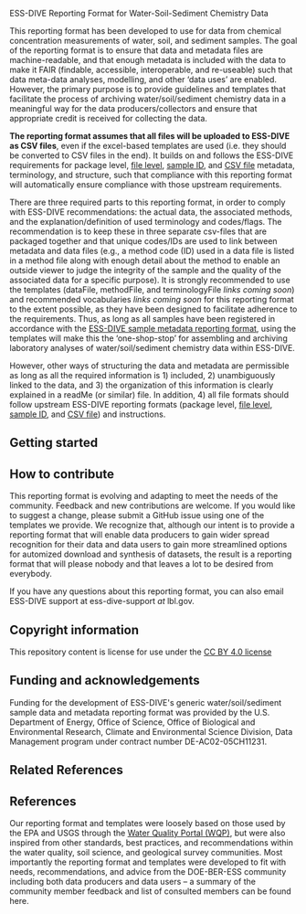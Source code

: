 ESS-DIVE Reporting Format for Water-Soil-Sediment Chemistry Data

This reporting format has been developed to use for data from chemical concentration measurements of water, soil, and sediment samples. The goal of the reporting format is to ensure that data and metadata files are machine-readable, and that enough metadata is included with the data to make it FAIR (findable, accessible, interoperable, and re-useable) such that data meta-data analyses, modelling, and other ‘data uses’ are enabled. However, the primary purpose is to provide guidelines and templates that facilitate the process of archiving water/soil/sediment chemistry data in a meaningful way for the data producers/collectors and ensure that appropriate credit is received for collecting the data. 

**The reporting format assumes that all files will be uploaded to ESS-DIVE as CSV files**, even if the excel-based templates are used (i.e. they should be converted to CSV files in the end). It builds on and follows the ESS-DIVE requirements for package level, [file level](https://github.com/ess-dive-community/essdive-file-level-metadata), [sample ID](https://github.com/ess-dive-community/essdive-sample-id-metadata), and [CSV file](https://github.com/ess-dive-community/essdive-csv-structure) metadata, terminology, and structure, such that compliance with this reporting format will automatically ensure compliance with those upstream requirements. 

There are three required parts to this reporting format, in order to comply with ESS-DIVE recommendations: the actual data, the associated methods, and the explanation/definition of used terminology and codes/flags. The recommendation is to keep these in three separate csv-files that are packaged together and that unique codes/IDs are used to link between metadata and data files (e.g., a method code (ID) used in a data file is listed in a method file along with enough detail about the method to enable an outside viewer to judge the integrity of the sample and the quality of the associated data for a specific purpose). It is strongly recommended to use the templates (dataFile, methodFile, and terminologyFile *links coming soon*) and recommended vocabularies *links coming soon* for this reporting format to the extent possible, as they have been designed to facilitate adherence to the requirements. Thus, as long as all samples have been registered in accordance with the [ESS-DIVE sample metadata reporting format](https://github.com/ess-dive-community/essdive-sample-id-metadata), using the templates will make this the ‘one-shop-stop’ for assembling and archiving laboratory analyses of water/soil/sediment chemistry data within ESS-DIVE.

However, other ways of structuring the data and metadata are permissible as long as all the required information is 1) included, 2) unambiguously linked to the data, and 3) the organization of this information is clearly explained in a readMe (or similar) file. In addition, 4) all file formats should follow upstream ESS-DIVE reporting formats (package level, [file level](https://github.com/ess-dive-community/essdive-file-level-metadata), [sample ID](https://github.com/ess-dive-community/essdive-sample-id-metadata), and [CSV file](https://github.com/ess-dive-community/essdive-csv-structure))  and instructions. 

## Getting started

## How to contribute

This reporting format is evolving and adapting to meet the needs of the community. Feedback and new contributions are welcome. If you would like to suggest a change, please submit a GitHub issue using one of the templates we provide. We recognize that, although our intent is to provide a reporting format that will enable data producers to gain wider spread recognition for their data and data users to gain more streamlined options for automized download and synthesis of datasets, the result is a reporting format that will please nobody and that leaves a lot to be desired from everybody. 

If you have any questions about this reporting format, you can also email ESS-DIVE support at ess-dive-support *at* lbl.gov.


## Copyright information

This repository content is license for use under the [CC BY 4.0 license](https://creativecommons.org/licenses/by/4.0/)

## Funding and acknowledgements

Funding for the development of ESS-DIVE's generic water/soil/sediment sample data and metadata reporting format was provided by the U.S. Department of Energy, Office of Science, Office of Biological and Environmental Research, Climate and Environmental Science Division, Data Management program under contract number DE-AC02-05CH11231.

## Related References

## References

Our reporting format and templates were loosely based on those used by the EPA and USGS through the [Water Quality Portal (WQP)](https://www.waterqualitydata.us/), but were also inspired from other standards, best practices, and recommendations within the water quality, soil science, and geological survey communities. Most importantly the reporting format and templates were developed to fit with needs, recommendations, and advice from the DOE-BER-ESS community including both data producers and data users – a summary of the community member feedback and list of consulted members can be found here.

